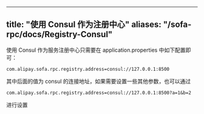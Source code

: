 
---
title: "使用 Consul 作为注册中心"
aliases: "/sofa-rpc/docs/Registry-Consul"
---


使用 Consul 作为服务注册中心只需要在 application.properties 中如下配置即可：

```
com.alipay.sofa.rpc.registry.address=consul://127.0.0.1:8500
```
其中后面的值为 consul 的连接地址，如果需要设置一些其他参数，也可以通过

```
com.alipay.sofa.rpc.registry.address=consul://127.0.0.1:8500?a=1&b=2

```
进行设置
